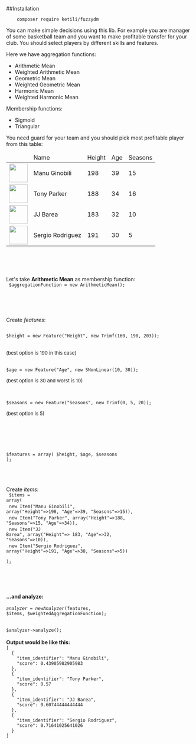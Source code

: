##Installation

		composer require ketili/fuzzydm

You can make simple decisions using this lib. For example you are manager of some basketball team and you want to make profitable transfer
for your club. You should select players by different skills and features.


Here we have aggregation functions:
<ul>
<li>Arithmetic Mean</li>
<li>Weighted Arithmetic Mean</li>
<li>Geometric Mean</li>
<li>Weighted Geometric Mean</li>
<li>Harmonic Mean</li>
<li>Weighted Harmonic Mean</li>
</ul>

Membership functions:
<ul>
<li>Sigmoid</li>
<li>Triangular</li>
</ul>



You need guard for your team and you should pick most profitable player from this table:
<table>
<thead>
<td></td>
<td>Name</td>
<td>Height</td>
<td>Age</td>
<td>Seasons</td>
</thead>
<tr>
<td><img src="http://cdn.sportsoverdose.com/thumbs/manu-ginobili-20-nba-20140103021902.jpg" width="50"/></td>
<td>Manu Ginobili</td>
<td>198</td>
<td>39</td>
<td>15</td>
<tr>
<td><img src="http://cdn.sportsoverdose.com/thumbs/tony-parker-9-nba-20140103021857.jpg" width="50"/></td>
<td>Tony Parker</td>
<td>188</td>
<td>34</td>
<td>16</td>
<tr>
<tr>
<td><img src="http://sports.cbsimg.net/images/basketball/nba/players/170x170/1117748.png" width="50"/></td>
<td>JJ Barea</td>
<td>183</td>
<td>32</td>
<td>10</td>
<tr>
<tr>
<td><img src="http://cdn.sportsoverdose.com/thumbs/sergio-rodriguez-13-nba.jpg" width="50"/></td>
<td>Sergio Rodriguez</td>
<td>191</td>
<td>30</td>
<td>5</td>
<tr>
</table>



</br></br></br>

Let's take <b>Arithmetic Mean</b> as membership function:
</br>
<code>
$aggregationFunction = new ArithmeticMean();
</code>

</br></br></br>


Create <i>features</i>:
</br>

<code>
$height = new Feature("Height", new Trimf(160, 190, 203));
</code>
</br>
<p><font size="2">(best option is 190 in this case)</font></p>
</br>
<code>$age = new Feature("Age", new SNonLinear(10, 30));</code>
</br>
<p><font size="2">(best option is 30 and worst is 10)</font></p>
</br>

<code>$seasons = new Feature("Seasons", new Trimf(0, 5, 20));</code>
</br>
<p><font size="2">(best option is 5)</font></p>
</br>

</br></br></br>
<code>$features = array(
            $height, $age, $seasons
        );</code>
        
        
        
</br></br></br>
Create <i>items</i>:
</br>
<code>
$items = array(</code>
</br>
            &nbsp;&nbsp;<code>new Item("Manu Ginobili", array("Height"=>198, "Age"=>39, "Seasons"=>15)),</code>
            </br>
            &nbsp;&nbsp;<code>new Item("Tony Parker", array("Height"=>188, "Seasons"=>15, "Age"=>34)),</code>
            </br>
            &nbsp;&nbsp;<code>new Item("JJ Barea", array("Height"=> 183, "Age"=>32, "Seasons"=>10)),</code>
            </br>
            &nbsp;&nbsp;<code>new Item("Sergio Rodriguez", array("Height"=>191, "Age"=>30, "Seasons"=>5))</br>
        );</code>


</br></br></br>


<b>...and analyze:</b>
</br></br>
<code>$analyzer = new Analyzer($features, $items, $weightedAggregationFunction);</code>

</br>
<code>$analyzer->analyze();</code>
</br>
</br>
<b>Output would be like this:</b>
<code>
[
  {
    "item_identifier": "Manu Ginobili",
    "score": 0.43905982905983
  },
  {
    "item_identifier": "Tony Parker",
    "score": 0.57
  },
  {
    "item_identifier": "JJ Barea",
    "score": 0.60744444444444
  },
  {
    "item_identifier": "Sergio Rodriguez",
    "score": 0.71641025641026
  }
]
</code>
